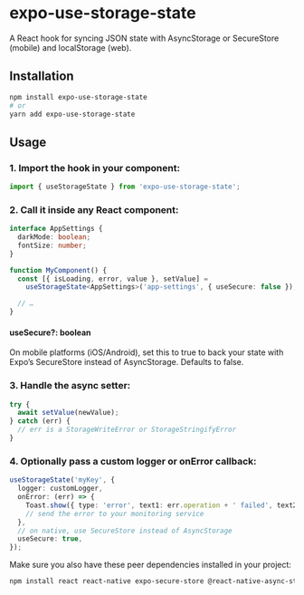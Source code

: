 # expo-use-storage-state

A React hook for syncing JSON state with AsyncStorage or SecureStore (mobile) and localStorage (web).

## Installation

```bash
npm install expo-use-storage-state
# or
yarn add expo-use-storage-state
```

## Usage

### 1. Import the hook in your component:

```ts
import { useStorageState } from 'expo-use-storage-state';
```

### 2. Call it inside any React component:

```ts
interface AppSettings {
  darkMode: boolean;
  fontSize: number;
}

function MyComponent() {
  const [{ isLoading, error, value }, setValue] =
    useStorageState<AppSettings>('app-settings', { useSecure: false });

  // …
}
```

#### useSecure?: boolean

On mobile platforms (iOS/Android), set this to true to back your state with Expo’s SecureStore instead of AsyncStorage. Defaults to false.

### 3. Handle the async setter:

```ts
try {
  await setValue(newValue);
} catch (err) {
  // err is a StorageWriteError or StorageStringifyError
}
```

### 4. Optionally pass a custom logger or onError callback:

```ts
useStorageState('myKey', {
  logger: customLogger,
  onError: (err) => {
    Toast.show({ type: 'error', text1: err.operation + ' failed', text2: err.message });
    // send the error to your monitoring service
  },
  // on native, use SecureStore instead of AsyncStorage
  useSecure: true,
});
```

Make sure you also have these peer dependencies installed in your project:

```bash
npm install react react-native expo-secure-store @react-native-async-storage/async-storage
```
